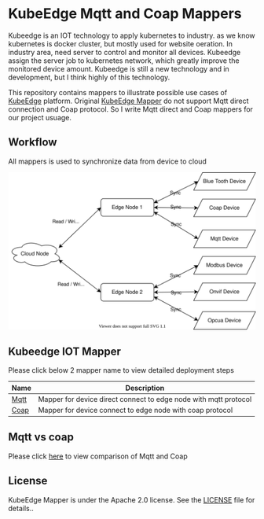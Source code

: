 # KubeEdge Mqtt and Coap Mappers

Kubeedge is an IOT technology to apply kubernetes to industry. as we know kubernetes is docker cluster, but mostly used for website oeration. In industry area, need server to control and monitor all devices. Kubeedge assign the server job to kubernetes network, which greatly improve the monitored device amount. Kubeedge is still a new technology and in development, but I think highly of this technology.

This repository contains mappers to illustrate possible use cases of [KubeEdge](https://github.com/kubeedge/kubeedge) platform. Original [KubeEdge Mapper](https://github.com/kubeedge/mappers-go) do not support Mqtt direct connection and Coap protocol. So I write Mqtt direct and Coap mappers for our project usuage.


## Workflow

All mappers is used to synchronize data from device to cloud

![data flow](kubeedge.svg)


## Kubeedge IOT Mapper
Please click below 2 mapper name to view detailed deployment steps

|Name | Description |
|---|---|
|  [Mqtt](./mappers-go/mappers/direct/README.md)     | Mapper for device direct connect to edge node with mqtt protocol
|[Coap](./mappers-go/coap/README.md) | Mapper for device connect to edge node with coap protocol

## Mqtt vs coap
Please click [here](./mappers-go/MQTT%20and%20CoAP.md) to view comparison of Mqtt and Coap

## License

KubeEdge Mapper is under the Apache 2.0 license. See the [LICENSE](LICENSE) file for details..